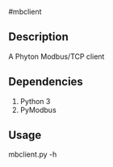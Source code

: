 #mbclient

## Description
A Phyton Modbus/TCP client

## Dependencies
1. Python 3
1. PyModbus

## Usage
mbclient.py -h


